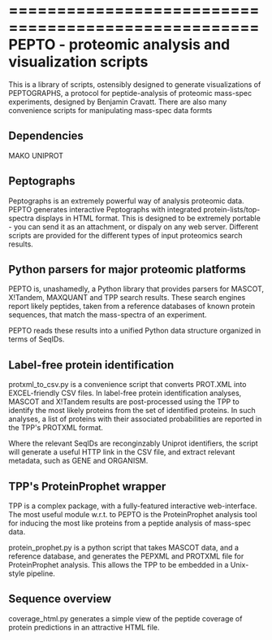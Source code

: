 

====================================================
PEPTO - proteomic analysis and visualization scripts
====================================================

This is a library of scripts, ostensibly designed to generate visualizations of PEPTOGRAPHS, a protocol for peptide-analysis of proteomic mass-spec experiments, designed by Benjamin Cravatt. There are also many convenience scripts for manipulating mass-spec data formts

## Dependencies

MAKO
UNIPROT

## Peptographs

Peptographs is an extremely powerful way of analysis proteomic data. PEPTO generates interactive Peptographs with integrated protein-lists/top-spectra displays in HTML format. This is designed to be extremely portable - you can send it as an attachment, or dispaly on any web server. Different scripts are provided for the different types of input proteomics search results.

## Python parsers for major proteomic platforms

PEPTO is, unashamedly, a Python library that provides parsers for MASCOT, X!Tandem, MAXQUANT and TPP search results. These search engines report likely peptides, taken from a reference databases of known protein sequences, that match the mass-spectra of an experiment. 

PEPTO reads these results into a unified Python data structure organized in terms of SeqIDs.

## Label-free protein identification

protxml_to_csv.py is a convenience script that converts PROT.XML into EXCEL-friendly CSV files. In label-free protein identification analyses, MASCOT and X!Tandem results are post-processed using the TPP to identify the most likely proteins from the set of identified proteins. In such analyses, a list of proteins with their associated probabilities are reported in the TPP's PROTXML format. 

Where the relevant SeqIDs are reconginzably Uniprot identifiers, the script will generate a useful HTTP link in the CSV file, and extract relevant metadata, such as GENE and ORGANISM.

## TPP's ProteinProphet wrapper

TPP is a complex package, with a fully-featured interactive web-interface. The most useful module w.r.t. to PEPTO is the ProteinProphet analysis tool for inducing the most like proteins from a peptide analysis of mass-spec data. 

protein_prophet.py is a python script that takes MASCOT data, and a reference database, and generates the PEPXML and PROTXML file for ProteinProphet analysis. This allows the TPP to be embedded in a Unix-style pipeline.

## Sequence overview

coverage_html.py generates a simple view of the peptide coverage of protein predictions in an attractive HTML file. 




